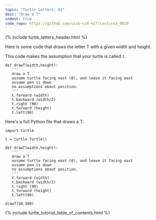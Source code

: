 ```yaml
---
topic: "Turtle Letters: 01"
desc: "Draw a T"
indent: true
code_repo: https://github.com/ucsb-cs8-m17/Lecture3_0810
---
```


{% include turtle_letters_header.html %}

Here is some code that draws the letter T with a given width and height.

This code makes the assumption that your turtle is called `t`.


```
def drawT(width,height):
   '''
   draw a T
   assume turtle facing east (0), and leave it facing east
   assume pen is down
   no assumptions about position.
   '''
   t.forward (width)
   t.backward (width/2)
   t.right (90)
   t.forward (height)
   t.left(90)
```

Here's a full Python file that draws a T:

```
import turtle

t = turtle.Turtle()

def drawT(width,height):
   '''
   draw a T
   assume turtle facing east (0), and leave it facing east
   assume pen is down
   no assumptions about position.
   '''
   t.forward (width)
   t.backward (width/2)
   t.right (90)
   t.forward (height)
   t.left(90)

drawT(50,100)

```

{% include turtle_tutorial_table_of_contents.html %}
